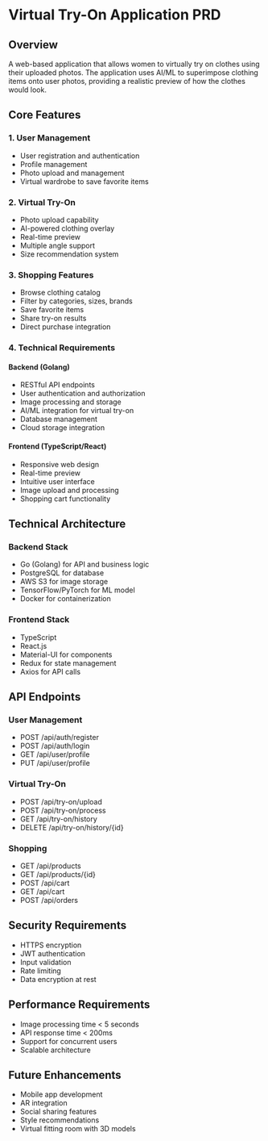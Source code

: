 # Virtual Try-On Application PRD

## Overview
A web-based application that allows women to virtually try on clothes using their uploaded photos. The application uses AI/ML to superimpose clothing items onto user photos, providing a realistic preview of how the clothes would look.

## Core Features

### 1. User Management
- User registration and authentication
- Profile management
- Photo upload and management
- Virtual wardrobe to save favorite items

### 2. Virtual Try-On
- Photo upload capability
- AI-powered clothing overlay
- Real-time preview
- Multiple angle support
- Size recommendation system

### 3. Shopping Features
- Browse clothing catalog
- Filter by categories, sizes, brands
- Save favorite items
- Share try-on results
- Direct purchase integration

### 4. Technical Requirements

#### Backend (Golang)
- RESTful API endpoints
- User authentication and authorization
- Image processing and storage
- AI/ML integration for virtual try-on
- Database management
- Cloud storage integration

#### Frontend (TypeScript/React)
- Responsive web design
- Real-time preview
- Intuitive user interface
- Image upload and processing
- Shopping cart functionality

## Technical Architecture

### Backend Stack
- Go (Golang) for API and business logic
- PostgreSQL for database
- AWS S3 for image storage
- TensorFlow/PyTorch for ML model
- Docker for containerization

### Frontend Stack
- TypeScript
- React.js
- Material-UI for components
- Redux for state management
- Axios for API calls

## API Endpoints

### User Management
- POST /api/auth/register
- POST /api/auth/login
- GET /api/user/profile
- PUT /api/user/profile

### Virtual Try-On
- POST /api/try-on/upload
- POST /api/try-on/process
- GET /api/try-on/history
- DELETE /api/try-on/history/{id}

### Shopping
- GET /api/products
- GET /api/products/{id}
- POST /api/cart
- GET /api/cart
- POST /api/orders

## Security Requirements
- HTTPS encryption
- JWT authentication
- Input validation
- Rate limiting
- Data encryption at rest

## Performance Requirements
- Image processing time < 5 seconds
- API response time < 200ms
- Support for concurrent users
- Scalable architecture

## Future Enhancements
- Mobile app development
- AR integration
- Social sharing features
- Style recommendations
- Virtual fitting room with 3D models 